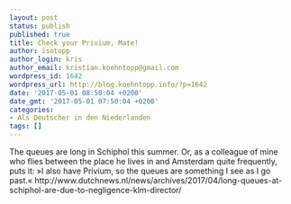 ```yaml
---
layout: post
status: publish
published: true
title: Check your Privium, Mate!
author: isotopp
author_login: kris
author_email: kristian.koehntopp@gmail.com
wordpress_id: 1642
wordpress_url: http://blog.koehntopp.info/?p=1642
date: '2017-05-01 08:50:04 +0200'
date_gmt: '2017-05-01 07:50:04 +0200'
categories:
- Als Deutscher in den Niederlanden
tags: []
---
```

<p>The queues are long in Schiphol this summer. Or, as a colleague of mine who flies between the place he lives in and Amsterdam quite frequently, puts it: »I also have Privium, so the queues are something I see as I go past.« http://www.dutchnews.nl/news/archives/2017/04/long-queues-at-schiphol-are-due-to-negligence-klm-director/</p>

